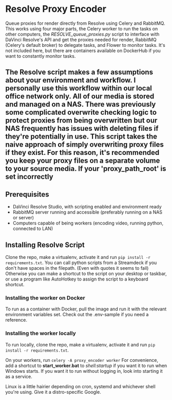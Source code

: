 # Resolve Proxy Encoder
 Queue proxies for render directly from Resolve using Celery and RabbitMQ.
 This works using four major parts, the Celery worker to run the tasks on other computers,
 the *RESOLVE_queue_proxies.py* script to interface with DaVinci Resolve's API and get the proxies needed for render,
 RabbitMQ (Celery's default broker) to delegate tasks, and Flower to monitor tasks. 
 It's not included here, but there are containers available on DockerHub if you want to constantly monitor tasks.

 The Resolve script makes a few assumptions about your environment and workflow.
 I personally use this workflow within our local office network only. All of our media is stored and managed on a NAS.
 There was previously some complicated overwrite checking logic to protect proxies from being overwritten
 but our NAS frequently has issues with deleting files if they're potentially in use. 
 This script takes the naive approach of simply overwriting proxy files if they exist.
 For this reason, it's recommended you keep your proxy files on a separate volume to your source media.
 If your 'proxy_path_root' is set incorrectly 
---
 ## Prerequisites
 - DaVinci Resolve Studio, with scripting enabled and environment ready
 - RabbitMQ server running and accessible (preferably running on a NAS or server)
 - Computers capable of being workers (encoding video, running python, connected to LAN)

 ## Installing Resolve Script
 Clone the repo, make a virtualenv, activate it and run `pip install -r requirements.txt`.
 You can call python scripts from a Streamdeck if you don't have spaces in the filepath. (Even with quotes it seems to fail)
 Otherwise you can make a shortcut to the script on your desktop or taskbar, or use a program like AutoHotkey to assign the script to a keyboard shortcut.

 ### Installing the worker on Docker
 To run as a container with Docker, pull the image and run it with the relevant environment variables set.
 Check out the .env-sample if you need a reference.

 ### Installing the worker locally 
 To run locally, clone the repo, make a virtualenv, activate it and run `pip install -r requirements.txt`.

 On your workers, run `celery -A proxy_encoder worker`
 For convenience, add a shortcut to **start_worker.bat** to *shell:startup* if you want it to run when Windows starts.
 If you want it to run without logging in, look into starting it as a service.

 Linux is a little hairier depending on cron, systemd and whichever shell you're using.
 Give it a distro-specific Google.
